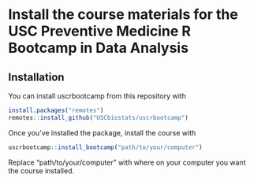 
<!-- README.md is generated from README.Rmd. Please edit that file -->

# Install the course materials for the USC Preventive Medicine R Bootcamp in Data Analysis

<!-- badges: start -->

<!-- badges: end -->

## Installation

You can install uscrbootcamp from this repository with

``` r
install.packages("remotes")
remotes::install_github("USCbiostats/uscrbootcamp")
```

Once you’ve installed the package, install the course with

``` r
uscrbootcamp::install_bootcamp("path/to/your/computer")
```

Replace “path/to/your/computer” with where on your computer you want the
course installed.
